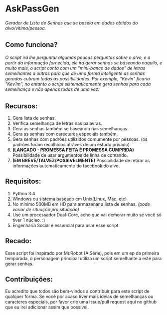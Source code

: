 # AskPassGen

###### Gerador de Lista de Senhas que se baseia em dados obtidos do alvo/vitima/pessoa.

## Como funciona?

###### O script irá lhe perguntar algumas poucas perguntas sobre o alvo, e a partir da informação fornecida, ele ira gerar senhas se baseando naquilo, e muito mais, o script conta com um "mini-banco de dados" de letras semelhantes a outras para que de uma forma inteligente as senhas geradas cubram todas as possibilidades. Por exemplo, "Kevin" ficaria "Kev1m", no entanto o script sistematicamente gera senhas para cada semelhança e não apenas todas de uma vez.

## Recursos:
1. Gera lista de senhas.
2. Verifica semelhança de letras nas palavras.
3. Gera as senhas também se baseando nas semelhanças.
4. Gera as senhas com caracteres especiais também.
5. Gera senhas com padrões utilizidos comumente por pessoas. (os padrões foram recolhidos atráves de um estudo privado)
6. **(LANÇADO - PROMESSA FEITA É PROMESSA CUMPRIDA)** Possibilidade de usar argumentos de linha de comando.
7. **(EM BREVE/TALVEZ/POSSIVELMENTE)** Possibilidade de retirar as informações automaticamente do facebook do alvo.

## Requisitos:
1. Python 3.4
2. Windows ou sistema baseado em Unix(Linux, Mac, etc)
3. No minimo 500MB em HD para armazenar a lista de senhas. *(pode variar de situação pra situação)*
4. Use um processador Dual-Core, acho que vai demorar muito se você só tiver 1 núcleo. :)
5. Engenharia Social é essencial para usar esse script. 

## Recado:
Esse script foi inspirado por Mr.Robot (A Série), pois em um ep da primeira temporada, o personagem principal utiliza um script semelhante a este para gerar senhas.

## Contribuições:
Eu acredito que todos são bem-vindos a contribuir para este script de qualquer forma. Se você por acaso tiver mais ideias de semelhanças ou caracteres especiais, por favor crie uma issue/pull request aqui no github que eu irei adicionar assim que possível.
